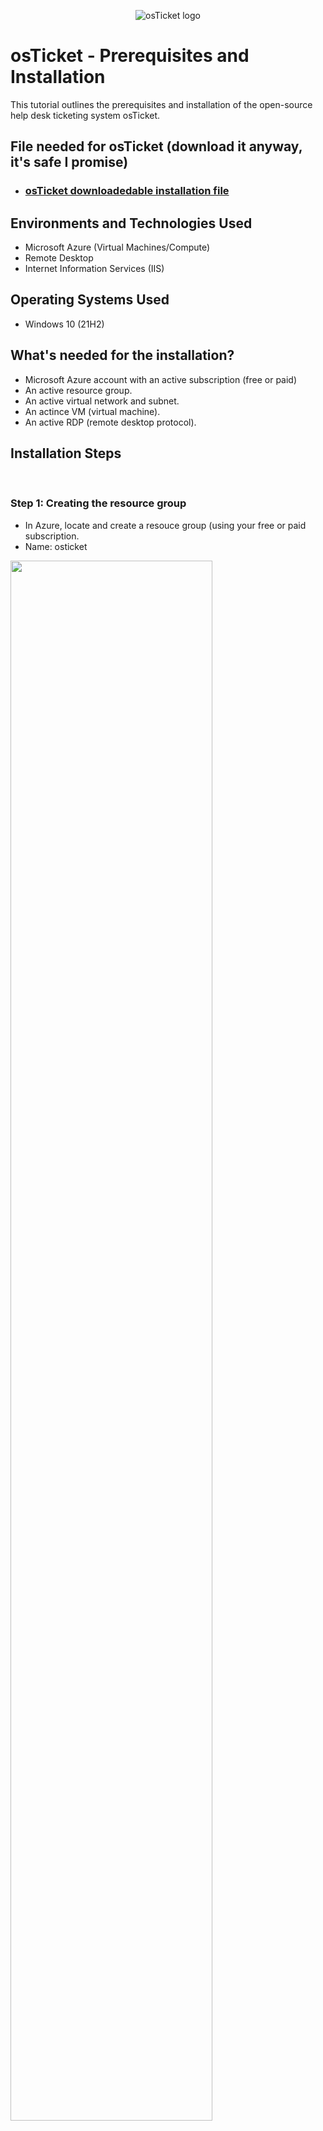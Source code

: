 <p align="center">
<img src="https://i.imgur.com/Clzj7Xs.png" alt="osTicket logo"/>
</p>

<h1>osTicket - Prerequisites and Installation</h1>
This tutorial outlines the prerequisites and installation of the open-source help desk ticketing system osTicket.<br />


<h2>File needed for osTicket (download it anyway, it's safe I promise)</h2>

- ### [osTicket downloadedable installation file](https://drive.google.com/uc?export=download&id=1b3RBkXTLNGXbibeMuAynkfzdBC1NnqaD)

<h2>Environments and Technologies Used</h2>

- Microsoft Azure (Virtual Machines/Compute)
- Remote Desktop
- Internet Information Services (IIS)

<h2>Operating Systems Used </h2>

- Windows 10</b> (21H2)

<h2>What's needed for the installation?</h2>

- Microsoft Azure account with an active subscription (free or paid) 
- An active resource group.
- An active virtual network and subnet.
- An actince VM (virtual machine).
- An active RDP (remote desktop protocol).

<h2>Installation Steps</h2>
<br/> 
<h3> Step 1: Creating the resource group </h3>

- In Azure, locate and create a resouce group (using your free or paid subscription.
- Name: osticket

<p>
<img src="https://i.imgur.com/9HJuej8.png" height="80%" width="80%"/>
<img src="https://i.imgur.com/B2IkeSq.png" height="80%" width="80%"/>
<img src="https://i.imgur.com/4PpCaLo.png" height="80%" width="80%"/>
	
</p>
<p>
You should have something similar to this.
</p>
<br />

<h3> Step 2: Install a windows virtual machine</h3>

- In Azure, locate and create a virtual machine. (Windows 10 pro version 22H2).
- Name: osticket-vm.
- Reigon: East US 2.
- Size: 2vcpus, 8 GiB memory.

<h3> Set the username to "mr_admin" and password to "Password1"</h3>

- Check the box at the bottom of the page. 
- Review + Create.

<img src="https://i.imgur.com/97AR0Lv.png" height="80%" width="80%"/>
<img src="https://i.imgur.com/S4IVNu7.png" height="80%" width="80%"/>
<img src="https://i.imgur.com/i0EgI73.png" height="80%" width="80%"/>
<p> Great job! You've now created a resource group and a virtual machine within Microsoft Azure! </p>

<br> <br/> 

<h3> Step 3: Logging into our Virtual Machine (VM) through Remote Desktop </h3>

- In Azure, locate your osTicket-vm, and copy the public IP addresss.
- Paste it into your Remote Desktop 
- Sign in with "mr_admin" & "Passworrd1". 
- Hit yes and login. 
  
<img src="https://i.imgur.com/r0VgTNF.png" height="80%" width="80%"/>
<img src="https://i.imgur.com/gzjTcAh.png" height="80%" width="80%"/>
<img src="https://i.imgur.com/uvuPkp8.png" height="80%" width="80%"/>
<p> bada boom, bada bing.<p/>  

<br> <br/> 

<h3> Step 4: Download the osTicket installation files on the remote desktop and follow through.</h3>

- ### [osTicket downloadedable installation file](https://drive.google.com/uc?export=download&id=1b3RBkXTLNGXbibeMuAynkfzdBC1NnqaD)
  
<img src="https://i.imgur.com/qyqBJss.png" height="80%" width="80%"/>
<img src="https://i.imgur.com/C4Ec9qO.png" height="80%" width="80%"/> 

- Install / Enable IIS in Windows WITH CGI
World Wide Web Services -> Application Development Features -> [X] CGI
<img src= "https://i.imgur.com/AWpVfRu.png" height="80%" width="80%"/> 
<img src="https://i.imgur.com/iwmN7om.png" height="80%" width="80%"/>
<img src="https://i.imgur.com/iWprBY8.png" height="80%" width="80%"/>

<p> From the “osTicket-Installation-Files” folder install the Rewrite Module (rewrite_amd64_en-US.msi)<p/> 
<img src="https://i.imgur.com/kGtsmNZ.png" height="80%" width="80%"/>

- Create the directory C:\PHP
- From the “osTicket-Installation-Files” folder, unzip PHP 7.3.8 (php-7.3.8-nts-Win32-VC15-x86.zip) into the “C:\PHP” folder
<img src="https://i.imgur.com/TenSH4E.png" height="80%" width="80%"/>
<img src="https://i.imgur.com/cIIaab3.png" height="80%" width="80%"/>
<img src="https://i.imgur.com/dME0xKc.png" height="80%" width="80%"/>

- From the “osTicket-Installation-Files” folder, install VC_redist.x86.exe.

<img src="https://i.imgur.com/mVHMpPI.png" height="80%" width="80%"/>

- From the “osTicket-Installation-Files” folder, install MySQL 5.5.62 (mysql-5.5.62-win32.msi)

- Typical Setup 
- Launch Configuration Wizard (after install) 
- Standard Configuration 
- Username: root
- Password: root
<img src="https://i.imgur.com/hXgqM8g.png" height="80%" width="80%"/>
<img src="https://i.imgur.com/f2EwndP.png" height="80%" width="80%"/> 
<img src="https://i.imgur.com/QUmAFjm.png" height="80%" width="80%"/>
  Nice!
  <br> <br/>
  
  <h3> Step 5: IIS and more, we're almost finished!</h3>

- Open IIS as an Admin
- Register PHP from within IIS (PHP Manager -> C:\PHP\php-cgi.exe)
- Reload IIS (Open IIS, Stop and Start the server)
<img src="https://i.imgur.com/SoJmCJL.png" height="80%" width="80%"/>
<img src="https://i.imgur.com/Edsom8D.png" height="80%" width="80%"/>
<img src="https://i.imgur.com/LflMXkC.png" height="80%" width="80%"/>
<img src="https://i.imgur.com/J263p4P.png" height="80%" width="80%"/>
Like so.
<br><br/> 
- Install osTicket v1.15.8
- From the “osTicket-Installation-Files” folder, unzip “osTicket-v1.15.8.zip” and copy the “upload” folder into “c:\inetpub\wwwroot”

- Within “c:\inetpub\wwwroot”, Rename “upload” to “osTicket”

- Reload IIS (Open IIS, Stop and Start the server)
<img src="https://i.imgur.com/Bsswuei.png" height="80%" width="80%"/>
<img src="https://i.imgur.com/8MMCQeo.png" height="80%" width="80%"/>
<img src="https://i.imgur.com/9sPTocU.png" height="80%" width="80%"/>
<img src="https://i.imgur.com/vXdcQht.png" height="80%" width="80%"/>

Now you're getting the hang of this! 
<br><br/> 
<h3> Step 5: Loading osTicket site & enabling php configurations</h3> 
- Go to sites -> Default -> osTicket
On the right, click “Browse *:80”
<img src="https://i.imgur.com/tN2ArMw.png" height="80%" width="80%"/> 
<img src="https://i.imgur.com/LN2ttFC.png" height="80%" width="80%"/> 
 Note that some extensions are not enabled, lets fix this. 
- Go back to IIS, sites -> Default -> osTicket
- Double-click PHP Manager
- Click “Enable or disable an extension”
<img src="https://i.imgur.com/Ow54wQc.png" height="80%" width="80%"/> 
- Enable: php_imap.dll
- Enable: php_intl.dll
- Enable: php_opcache.dll
<img src="https://i.imgur.com/cwvoePB.png" height="80%" width="80%"/> 
- Refresh the osTicket site in your browser, observe the changes 

<br><br/> 
<h3> Step 6: ost-config.php and setting up osTicket in browser</h3> 
- Rename: ost-config.php

- From: C:\inetpub\wwwroot\osTicket\include\ost-sampleconfig.php

- To: C:\inetpub\wwwroot\osTicket\include\ost-config.php
  
<img src="https://i.imgur.com/XsLw366.png" height="80%" width="80%"/> 
<img src="https://i.imgur.com/NZwlZ3r.png" height="80%" width="80%"/> 
<img src="https://i.imgur.com/BoN8UST.png" height="80%" width="80%"/> 


- Assign Permissions: ost-config.php
  
- Disable inheritance -> Remove All
  
- New Permissions -> Everyone -> All

<img src="https://i.imgur.com/zLpUQSN.png" height="80%" width="80%"/> 
<img src="https://i.imgur.com/DuarEqo.png" height="80%" width="80%"/> 
<img src="https://i.imgur.com/3EodYUM.png" height="80%" width="80%"/> 
Perfecto. 
<br><br/> 
<h3> Step 7: Continue Setting up osTicket in the browser and database in HeidiSQL </h3> 

- Name Helpdesk
  
- Default email (receives email from customers)
<img src="https://i.imgur.com/wgaBoNd.png" height="80%" width="80%"/>

- From the “osTicket-Installation-Files” folder, install HeidiSQL.
- Open Heidi SQL
  
- Create a new session, root/root
<img src="https://i.imgur.com/jgvyprk.png" height="80%" width="80%"/> 

- Connect to the session
  
- Create a database called “osTicket”
<img src="https://i.imgur.com/uf6bg0W.png" height="80%" width="80%"/> 
<img src="https://i.imgur.com/OQC2Y9L.png" height="80%" width="80%"/> 

- Continue Setting up osTicket in the browser
- MySQL Database: osTicket
  
- MySQL Username: root
  
- MySQL Password: root
  
- Click “Install Now!”

<img src="https://i.imgur.com/8GJrHR3.png" height="80%" width="80%"/> 
<img src="https://i.imgur.com/ktjWkz7.png" height="80%" width="80%"/> 
Congrats! 
<br><br/> 
<h3> Step 8: Sign in as adminuser to verify that everything is working correctly. </h3>
<img src="https://i.imgur.com/WhLoX12.png" height="80%" width="80%"/> 
<img src="https://i.imgur.com/Zl06v5z.png" height="80%" width="80%"/>
Looks like it checks out! 

<p>
</p>
<p>

</p>
<br />
<br />
<h3 align="center"> Congrats, You've Finished Installing osTicket.</h3>

